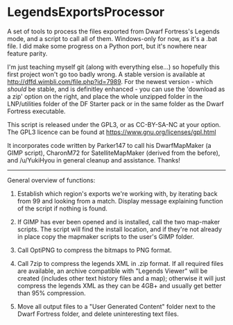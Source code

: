 LegendsExportsProcessor
=======================

A set of tools to process the files exported from Dwarf Fortress's Legends mode, and a script to call all of them.  Windows-only for now, as it's a .bat file.  I did make some progress on a Python port, but it's nowhere near feature parity.  

I'm just teaching myself git (along with everything else...) so hopefully this first project won't go too badly wrong.  A stable version is available at http://dffd.wimbli.com/file.php?id=7989.  For the newest version - which *should* be stable, and is definitley enhanced - you can use the 'download as a zip' option on the right, and place the whole unzipped folder in the LNP/utilities folder of the DF Starter pack or in the same folder as the Dwarf Fortress executable.  

This script is released under the GPL3, or as CC-BY-SA-NC at your option.  The GPL3 licence can be found at https://www.gnu.org/licenses/gpl.html

It incorporates code written by Parker147 to call his DwarfMapMaker (a GIMP script), CharonM72 for SatelliteMapMaker (derived from the before), and /u/YukiHyou in general cleanup and assistance.  Thanks!  

----------------------------

General overview of functions:  

1. Establish which region's exports we're working with, by iterating back from 99 and looking from a match.  Display message explaining function of the script if nothing is found.  

2. If GIMP has ever been opened and is installed, call the two map-maker scripts.  The script will find the install location, and if they're not already in place copy the mapmaker scripts to the user's GIMP folder.

3. Call OptiPNG to compress the bitmaps to PNG format.  

4. Call 7zip to compress the legends XML in .zip format.  If all required files are available, an archive compatible with "Legends Viewer" will be created (includes other text history files and a map); otherwise it will just compress the legends XML as they can be 4GB+ and usually get better than 95% compression.

5. Move all output files to a "User Generated Content" folder next to the Dwarf Fortress folder, and delete uninteresting text files.  